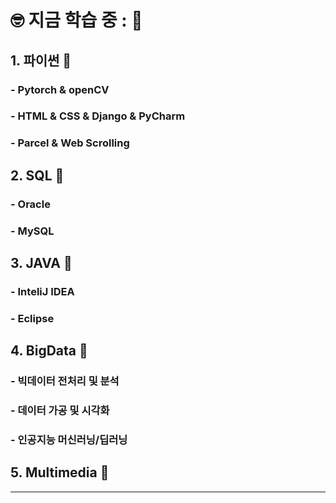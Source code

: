 # 🤓   지금 학습 중 :   📅

## 1. 파이썬 🎰

### - Pytorch & openCV

### - HTML & CSS & Django & PyCharm

### - Parcel & Web Scrolling 

## 2. SQL 🎫

### - Oracle

### - MySQL

## 3. JAVA 🧶

### - InteliJ IDEA

### - Eclipse

## 4. BigData 🧩

### - 빅데이터 전처리 및 분석

### - 데이터 가공 및 시각화

### - 인공지능 머신러닝/딥러닝

## 5. Multimedia 🎨





_____________________________________________

<!--
# 🙌 이것은 첫번째 Markdown 파일 📅  ⛓ 🎲

## ❓ 오늘 배운 것 정리  

## 1. HTML 작업   

```js
    <!DOCTYPE html>
    <html lang="en">
    <head>
        <meta charset="UTF-8">
        <meta name="viewport" content="width=device-width, initial-scale=1.0">
        <title>바로가기 링크 & 이미지 </title>
    </head>
    <body>
        <p>아래 링크를 클릭하면 새 창에서 네이버로 이동합니다.</p>

        <a href="https://www.naver.com"
           target="_blank"   
           title="네이버로 이동합니다">
          네이버 바로가기
        </a>

        <p>아래 링크를 클릭하면 새 창에서 네이버, 다음으로 이동합니다.</p>
        <p><a href="https://www.naver.com">네이버 바로가기</a></p>
        <a href="https://www.daum.net/">다음</a><br><br>
        <img src="./naver.jpg">
        <p><a href="https://www.naver.com"><img src="./naver.jpg"></a></p>
    
    </body>
    </html>
```
    
<!--  _blank로 하면 새창에서 열림, 지우면 기존 창에서 이동함 -->


<!-- 
## Image 와 link 불러오기

- [🚗 나의 깃허브 ](https://github.com/nicolekor/AI25)   

- 르노 꼴레로스 이미지 
![onealog](https://search.pstatic.net/common/?src=http%3A%2F%2Fblogfiles.naver.net%2F20160424_97%2Fcardic5679_1461481813611DgUwB_JPEG%2Fkoleos01.jpg&type=sc960_832)  


## HTML에서 작업한 테이블


<!DOCTYPE html>
<html lang="en">
<head>
    <meta charset="UTF-8">
    <meta name="viewport" content="width=device-width, initial-scale=1.0">
    <title>테이블연습</title>
</head>
<body>
    <table border = "1">
        <tr>
            <td colspan="4">A</td> 
        </tr>
        <tr>
            <td rowspan="2">B</td><td colspan="3">C</td>
        </tr>
        <tr>
            <td>D</td><td>E</td><td>F</td>
        </tr>
        <tr>
            <td rowspan="2", colspan="2">G</td><td>H</td><td rowspan="2">I</td>
        </tr>
        <tr>
            <td>J</td>
        </tr>
    </table>
</body>
</html>

-->





<!--
## Hi there 👋


**nicolekor/nicolekor** is a ✨ _special_ ✨ repository because its `README.md` (this file) appears on your GitHub profile.

Here are some ideas to get you started:

- 🔭 I’m currently working on ...
- 🌱 I’m currently learning ...
- 👯 I’m looking to collaborate on ...
- 🤔 I’m looking for help with ...
- 💬 Ask me about ...
- 📫 How to reach me: ...
- 😄 Pronouns: ...
- ⚡ Fun fact: ...
-->
